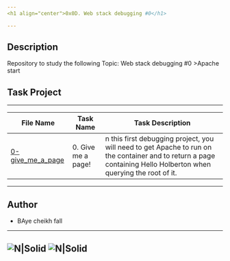 ```yaml
---
<h1 align="center">0x0D. Web stack debugging #0</h1>

---
```


## Description
Repository to study the following Topic: Web stack debugging #0 >Apache start


## Task Project
---
File Name|Task Name|Task Description
---|---|---
[0-give_me_a_page](/0-give_me_a_page)|0. Give me a page!|n this first debugging project, you will need to get Apache to run on the container and to return a page containing Hello Holberton when querying the root of it.


---
## Author

- BAye cheikh fall

---
![N|Solid](https://www.holbertonschool.com/holberton-logo.png) ![N|Solid](https://intranet.hbtn.io/assets/holberton-logo-coral-27055cb2f875eb10bf3b3942e52a24581bc0667695bdc856d4f08b469b678000.png)
---
